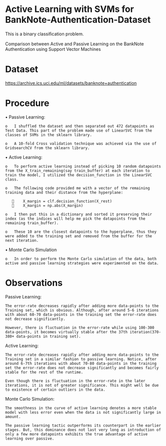 # Active Learning with SVMs for BankNote-Authentication-Dataset

 This is a binary classiﬁcation problem. 
 
 Comparison between Active and Passive Learning on the BankNote Authentication using Support Vector Machines
 
 # Dataset
 
  https://archive.ics.uci.edu/ml/datasets/banknote+authentication

# Procedure 

•	Passive Learning:  

    o	I shuffled the dataset and then separated out 472 datapoints as Test Data. This part of the problem made use of LinearSVC from the classes of SVMs in the sklearn library.

    o	A 10-fold Cross validation technique was achieved via the use of GridsearchCV from the sklearn library.

•	Active Learning:  

    o	To perform active learning instead of picking 10 random datapoints from the X_train_remaining(say train_buffer) at each iteration to train the model, I utilized the decision_function in the LinearSVC class.

    o	The following code provided me with a vector of the remaining training data and their distance from the hyperplane:
      
       	X_margin = clf.decision_function(X_rest) 
       	X_margin = np.abs(X_margin)

    o	I then put this in a dictionary and sorted it preserving their index (as the indices will help me pick the datapoints from the remaining train_buffer).

    o	These 10 are the closest datapoints to the hyperplane, thus they were added to the training set and removed from the buffer for the next iteration.
    
•	Monte Carlo Simulation
  
    o	In order to perform the Monte Carlo simulation of the data, both active and passive learning strategies were experimented on the data.

# Observations

 Passive Learning:
 
    The error-rate decreases rapidly after adding more data-points to the Training set, which is obvious. Although, after around 5-6 iterations with about 60-70 data-points in the training set the error-rate does not decrease significantly.

    However, there is fluctuation in the error-rate while using 100-300 data-points, it becomes virtually stable after the 37th iteration(370-380+ data-points in training set). 


Active Learning:

    The error-rate decreases rapidly after adding more data-points to the Training set in a similar fashion to passive learning. Notice, after around 6-7th iterations with about 70-80 data-points in the training set the error-rate does not decrease significantly and becomes fairly stable for the rest of the runtime.

    Even though there is fluctuation in the error-rate in the later iterations, it is not of greater significance. This might well be due to existence of certain outliers in the data.

Monte Carlo Simulation:

    The smoothness in the curve of active learning denotes a more stable model with less error even when the data is not significantly large in amount.

    The passive learning tactic outperforms its counterpart in the earlier stages. But, this dominance does not last very long as introduction of only a few more datapoints exhibits the true advantage of active  learning over passive. 

